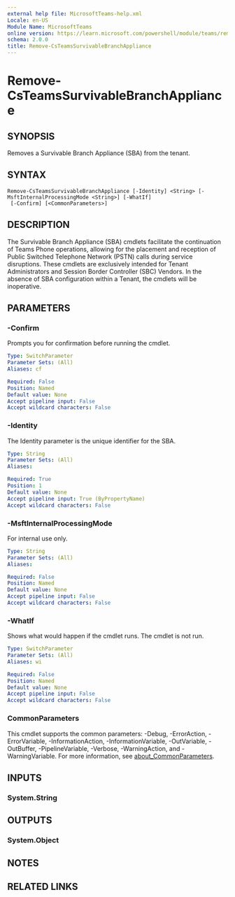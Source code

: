 ```yaml
---
external help file: MicrosoftTeams-help.xml
Locale: en-US
Module Name: MicrosoftTeams
online version: https://learn.microsoft.com/powershell/module/teams/remove-csteamssurvivablebranchappliance
schema: 2.0.0
title: Remove-CsTeamsSurvivableBranchAppliance
---
```


# Remove-CsTeamsSurvivableBranchAppliance

## SYNOPSIS
Removes a Survivable Branch Appliance (SBA) from the tenant.

## SYNTAX

```
Remove-CsTeamsSurvivableBranchAppliance [-Identity] <String> [-MsftInternalProcessingMode <String>] [-WhatIf]
 [-Confirm] [<CommonParameters>]
```

## DESCRIPTION
The Survivable Branch Appliance (SBA) cmdlets facilitate the continuation of Teams Phone operations,
allowing for the placement and reception of Public Switched Telephone Network (PSTN) calls during
service disruptions. These cmdlets are exclusively intended for Tenant Administrators and Session
Border Controller (SBC) Vendors. In the absence of SBA configuration within a Tenant, the cmdlets
will be inoperative.

## PARAMETERS

### -Confirm

Prompts you for confirmation before running the cmdlet.

```yaml
Type: SwitchParameter
Parameter Sets: (All)
Aliases: cf

Required: False
Position: Named
Default value: None
Accept pipeline input: False
Accept wildcard characters: False
```

### -Identity

The Identity parameter is the unique identifier for the SBA.

```yaml
Type: String
Parameter Sets: (All)
Aliases:

Required: True
Position: 1
Default value: None
Accept pipeline input: True (ByPropertyName)
Accept wildcard characters: False
```

### -MsftInternalProcessingMode

For internal use only.

```yaml
Type: String
Parameter Sets: (All)
Aliases:

Required: False
Position: Named
Default value: None
Accept pipeline input: False
Accept wildcard characters: False
```

### -WhatIf

Shows what would happen if the cmdlet runs.
The cmdlet is not run.

```yaml
Type: SwitchParameter
Parameter Sets: (All)
Aliases: wi

Required: False
Position: Named
Default value: None
Accept pipeline input: False
Accept wildcard characters: False
```

### CommonParameters

This cmdlet supports the common parameters: -Debug, -ErrorAction, -ErrorVariable, -InformationAction, -InformationVariable, -OutVariable, -OutBuffer, -PipelineVariable, -Verbose, -WarningAction, and -WarningVariable. For more information, see [about_CommonParameters](http://go.microsoft.com/fwlink/?LinkID=113216).

## INPUTS

### System.String

## OUTPUTS

### System.Object

## NOTES

## RELATED LINKS
